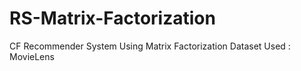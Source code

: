# RS-Matrix-Factorization
CF Recommender System Using Matrix Factorization
Dataset Used : MovieLens


